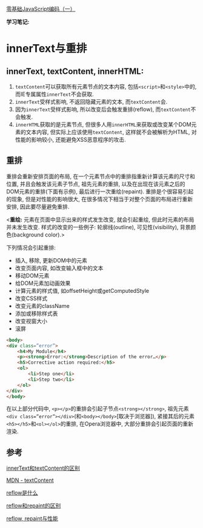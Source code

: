 [零基础JavaScript编码（一）](http://ife.baidu.com/course/detail/id/93)

**学习笔记:**

# innerText与重排

## innerText, textContent, innerHTML:

1. `textContent`可以获取所有元素节点的文本内容, 包括`<script>`和`<style>`中的, 而IE专属属性`innerText`不会获取.
2. `innerText`受样式影响, 不返回隐藏元素的文本, 而`textContent`会.
3. 因为`innerText`受样式影响, 所以改变后会触发重排(reflow), 而`textContent`不会触发.
4. `innerHTML`获取的是元素节点, 但很多人用`innerHTML`来获取或改变某个DOM元素的文本内容, 但实际上应该使用`textContent`, 这样就不会被解析为HTML, 对性能的影响较小, 还能避免XSS恶意程序的攻击.


## 重排

重排会重新安排页面的布局, 在一个元素节点中的重排指重新计算该元素的尺寸和位置, 并且会触发该元素子节点, 祖先元素的重排, 以及在出现在该元素之后的DOM元素的重排(下面有示例), 最后进行一次重绘(repaint). 重排是个很容易引起的现象, 但是对性能的影响很大, 在很多情况下相当于对整个页面的布局进行重新安排, 因此要尽量避免重排.

<**重绘:** 元素在页面中显示出来的样式发生改变, 就会引起重绘, 但此时元素的布局并未发生改变. 样式的改变的一些例子: 轮廓线(outline), 可见性(visibility), 背景颜色(background color).>

下列情况会引起重排:

- 插入, 移除, 更新DOM中的元素
- 改变页面内容, 如改变输入框中的文本
- 移动DOM元素
- 给DOM元素加动画效果
- 计算元素的样式值, 如offsetHeight或getComputedStyle
- 改变CSS样式
- 改变元素的className
- 添加或移除样式表
- 改变视窗大小
- 滚屏

```html
<body>
<div class=”error”>
	<h4>My Module</h4>
	<p><strong>Error:</strong>Description of the error…</p>
	<h5>Corrective action required:</h5>
	<ol>
		<li>Step one</li>
		<li>Step two</li>
	</ol>
</div>
</body>
```
在以上部分代码中, `<p></p>`的重排会引起子节点`<strong></strong>`, 祖先元素`<div class=”error”></div>`(和`<body></body>`[取决于浏览器]), 紧接其后的元素`<h5></h5>`和`<ol></ol>`的重排, 在Opera浏览器中, 大部分重排会引起页面的重新渲染.


## 参考

[innerText和textContent的区别](http://stackoverflow.com/questions/24427621/innertext-vs-innerhtml-vs-label-vs-text-vs-textcontent-vs-outertext)

[MDN - textContent](https://developer.mozilla.org/en-US/docs/Web/API/Node/textContent#Differences_from_innerText)

[reflow是什么](http://stackoverflow.com/questions/27637184/what-is-dom-reflow)

[reflow和repaint的区别](http://stackoverflow.com/questions/2549296/whats-the-difference-between-reflow-and-repaint)

[reflow, repaint与性能](http://www.stubbornella.org/content/2009/03/27/reflows-repaints-css-performance-making-your-JavaScript-slow/)
